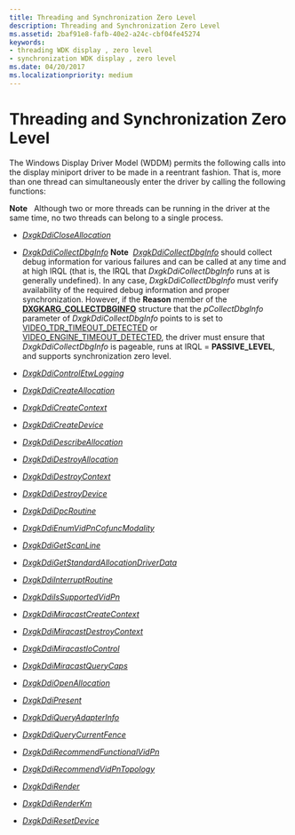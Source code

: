 ```yaml
---
title: Threading and Synchronization Zero Level
description: Threading and Synchronization Zero Level
ms.assetid: 2baf91e8-fafb-40e2-a24c-cbf04fe45274
keywords:
- threading WDK display , zero level
- synchronization WDK display , zero level
ms.date: 04/20/2017
ms.localizationpriority: medium
---
```


# Threading and Synchronization Zero Level


The Windows Display Driver Model (WDDM) permits the following calls into the display miniport driver to be made in a reentrant fashion. That is, more than one thread can simultaneously enter the driver by calling the following functions:

**Note**   Although two or more threads can be running in the driver at the same time, no two threads can belong to a single process.

 

-   [*DxgkDdiCloseAllocation*](https://docs.microsoft.com/windows-hardware/drivers/ddi/d3dkmddi/nc-d3dkmddi-dxgkddi_closeallocation)

-   [*DxgkDdiCollectDbgInfo*](https://docs.microsoft.com/windows-hardware/drivers/ddi/d3dkmddi/nc-d3dkmddi-dxgkddi_collectdbginfo)
    **Note**  [*DxgkDdiCollectDbgInfo*](https://docs.microsoft.com/windows-hardware/drivers/ddi/d3dkmddi/nc-d3dkmddi-dxgkddi_collectdbginfo) should collect debug information for various failures and can be called at any time and at high IRQL (that is, the IRQL that *DxgkDdiCollectDbgInfo* runs at is generally undefined). In any case, *DxgkDdiCollectDbgInfo* must verify availability of the required debug information and proper synchronization. However, if the **Reason** member of the [**DXGKARG\_COLLECTDBGINFO**](https://docs.microsoft.com/windows-hardware/drivers/ddi/d3dkmddi/ns-d3dkmddi-_dxgkarg_collectdbginfo) structure that the *pCollectDbgInfo* parameter of *DxgkDdiCollectDbgInfo* points to is set to [VIDEO\_TDR\_TIMEOUT\_DETECTED](https://docs.microsoft.com/windows-hardware/drivers/debugger/bug-check-code-reference2) or [VIDEO\_ENGINE\_TIMEOUT\_DETECTED](https://docs.microsoft.com/windows-hardware/drivers/debugger/bug-check-code-reference2), the driver must ensure that *DxgkDdiCollectDbgInfo* is pageable, runs at IRQL = **PASSIVE\_LEVEL**, and supports synchronization zero level.

     

-   [*DxgkDdiControlEtwLogging*](https://docs.microsoft.com/windows-hardware/drivers/ddi/dispmprt/nc-dispmprt-dxgkddi_control_etw_logging)

-   [*DxgkDdiCreateAllocation*](https://docs.microsoft.com/windows-hardware/drivers/ddi/d3dkmddi/nc-d3dkmddi-dxgkddi_createallocation)

-   [*DxgkDdiCreateContext*](https://docs.microsoft.com/windows-hardware/drivers/ddi/d3dkmddi/nc-d3dkmddi-dxgkddi_createcontext)

-   [*DxgkDdiCreateDevice*](https://docs.microsoft.com/windows-hardware/drivers/ddi/d3dkmddi/nc-d3dkmddi-dxgkddi_createdevice)

-   [*DxgkDdiDescribeAllocation*](https://docs.microsoft.com/windows-hardware/drivers/ddi/d3dkmddi/nc-d3dkmddi-dxgkddi_describeallocation)

-   [*DxgkDdiDestroyAllocation*](https://docs.microsoft.com/windows-hardware/drivers/ddi/d3dkmddi/nc-d3dkmddi-dxgkddi_destroyallocation)

-   [*DxgkDdiDestroyContext*](https://docs.microsoft.com/windows-hardware/drivers/ddi/d3dkmddi/nc-d3dkmddi-dxgkddi_destroycontext)

-   [*DxgkDdiDestroyDevice*](https://docs.microsoft.com/windows-hardware/drivers/ddi/d3dkmddi/nc-d3dkmddi-dxgkddi_destroydevice)

-   [*DxgkDdiDpcRoutine*](https://docs.microsoft.com/windows-hardware/drivers/ddi/dispmprt/nc-dispmprt-dxgkddi_dpc_routine)

-   [*DxgkDdiEnumVidPnCofuncModality*](https://docs.microsoft.com/windows-hardware/drivers/ddi/d3dkmddi/nc-d3dkmddi-dxgkddi_enumvidpncofuncmodality)

-   [*DxgkDdiGetScanLine*](https://docs.microsoft.com/windows-hardware/drivers/ddi/d3dkmddi/nc-d3dkmddi-dxgkddi_getscanline)

-   [*DxgkDdiGetStandardAllocationDriverData*](https://docs.microsoft.com/windows-hardware/drivers/ddi/d3dkmddi/nc-d3dkmddi-dxgkddi_getstandardallocationdriverdata)

-   [*DxgkDdiInterruptRoutine*](https://docs.microsoft.com/windows-hardware/drivers/ddi/dispmprt/nc-dispmprt-dxgkddi_interrupt_routine)

-   [*DxgkDdiIsSupportedVidPn*](https://docs.microsoft.com/windows-hardware/drivers/ddi/d3dkmddi/nc-d3dkmddi-dxgkddi_issupportedvidpn)

-   [*DxgkDdiMiracastCreateContext*](https://docs.microsoft.com/windows-hardware/drivers/ddi/dispmprt/nc-dispmprt-dxgkddi_miracast_create_context)

-   [*DxgkDdiMiracastDestroyContext*](https://docs.microsoft.com/windows-hardware/drivers/ddi/dispmprt/nc-dispmprt-dxgkddi_miracast_destroy_context)

-   [*DxgkDdiMiracastIoControl*](https://docs.microsoft.com/windows-hardware/drivers/ddi/dispmprt/nc-dispmprt-dxgkddi_miracast_handle_io_control)

-   [*DxgkDdiMiracastQueryCaps*](https://docs.microsoft.com/windows-hardware/drivers/ddi/dispmprt/nc-dispmprt-dxgkddi_miracast_query_caps)

-   [*DxgkDdiOpenAllocation*](https://docs.microsoft.com/windows-hardware/drivers/ddi/d3dkmddi/nc-d3dkmddi-dxgkddi_openallocationinfo)

-   [*DxgkDdiPresent*](https://docs.microsoft.com/windows-hardware/drivers/ddi/d3dkmddi/nc-d3dkmddi-dxgkddi_present)

-   [*DxgkDdiQueryAdapterInfo*](https://docs.microsoft.com/windows-hardware/drivers/ddi/d3dkmddi/nc-d3dkmddi-dxgkddi_queryadapterinfo)

-   [*DxgkDdiQueryCurrentFence*](https://docs.microsoft.com/windows-hardware/drivers/ddi/d3dkmddi/nc-d3dkmddi-dxgkddi_querycurrentfence)

-   [*DxgkDdiRecommendFunctionalVidPn*](https://docs.microsoft.com/windows-hardware/drivers/ddi/d3dkmddi/nc-d3dkmddi-dxgkddi_recommendfunctionalvidpn)

-   [*DxgkDdiRecommendVidPnTopology*](https://docs.microsoft.com/windows-hardware/drivers/ddi/d3dkmddi/nc-d3dkmddi-dxgkddi_recommendvidpntopology)

-   [*DxgkDdiRender*](https://docs.microsoft.com/windows-hardware/drivers/ddi/d3dkmddi/nc-d3dkmddi-dxgkddi_render)

-   [*DxgkDdiRenderKm*](https://docs.microsoft.com/windows-hardware/drivers/ddi/d3dkmddi/nc-d3dkmddi-dxgkddi_renderkm)

-   [*DxgkDdiResetDevice*](https://docs.microsoft.com/windows-hardware/drivers/ddi/dispmprt/nc-dispmprt-dxgkddi_reset_device)

 

 





